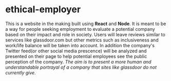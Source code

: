 # ethical-employer
This is a website in the making built using **React** and **Node**.  It is meant to be a way for people seeking employment to evaluate a potential company based on their impact and role in society.  Users will leave reviews similar to services like glassdoor.com but other metrics such as inclusiveness and work/life balance will be taken into account.  In addition the company's Twitter feed(or other social media prescence) will be analyzed and presented on their page to help potential employees see the public perception of the company.  *The aim is to present a more human and understandable portrayal of a company that sites like glassdoor do not currently give.*
